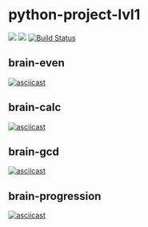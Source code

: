 # python-project-lvl1
<a href="https://codeclimate.com/github/Reeftor/python-project-lvl1/maintainability"><img src="https://api.codeclimate.com/v1/badges/a6c1375e4bfecc610d93/maintainability" /></a>
<a href="https://codeclimate.com/github/Reeftor/python-project-lvl1/test_coverage"><img src="https://api.codeclimate.com/v1/badges/a6c1375e4bfecc610d93/test_coverage" /></a>
[![Build Status](https://travis-ci.org/Reeftor/python-project-lvl1.svg?branch=master)](https://travis-ci.org/Reeftor/python-project-lvl1)

## brain-even

[![asciicast](https://asciinema.org/a/Ok0eYgddFrBC3aecKL9KKkMGd.svg)](https://asciinema.org/a/Ok0eYgddFrBC3aecKL9KKkMGd)

## brain-calc

[![asciicast](https://asciinema.org/a/AleQWrmICpj5drXMiphd5p92X.svg)](https://asciinema.org/a/AleQWrmICpj5drXMiphd5p92X)

## brain-gcd

[![asciicast](https://asciinema.org/a/O1RuyuJuaasw0uNhrTuMtqLv7.svg)](https://asciinema.org/a/O1RuyuJuaasw0uNhrTuMtqLv7)

## brain-progression

[![asciicast](https://asciinema.org/a/eCJM8mqAQomyFvf4xMom4Wih5.svg)](https://asciinema.org/a/eCJM8mqAQomyFvf4xMom4Wih5)
